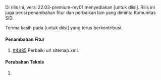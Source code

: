 Di rilis ini, versi 22.03-premium-rev01 menyediakan [untuk diisi]. Rilis ini juga berisi penambahan fitur dan perbaikan lain yang diminta Komunitas SID.

Terima kasih pada [untuk diisi] yang terus berkontribusi.

#### Penambahan Fitur

1. [#4985](https://github.com/OpenSID/OpenSID/issues/4985) Perbaiki url sitemap.xml.

#### Perubahan Teknis

1. 
